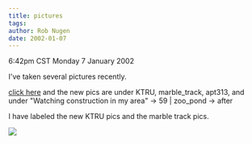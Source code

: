 ```yaml
---
title: pictures
tags: 
author: Rob Nugen
date: 2002-01-07
---
```


<title></title>
<p class=date>6:42pm CST Monday 7 January 2002</p>

<p>I've taken several pictures recently.</p>

<p><a href="http://www.robnugen.com/cgi-local/images.cgi">click
here</a> and the new pics are under KTRU, marble_track, apt313, and
under "Watching construction in my area" -> 59 | zoo_pond -> after</p>

<p>I have labeled the new KTRU pics and the marble track pics.</p>

<p><img src='/images/rob/wL-ROB.gif'/></p>

